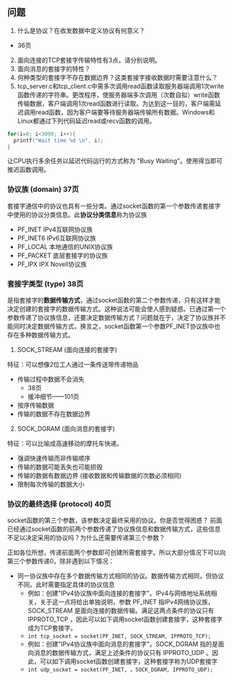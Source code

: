 ## 问题

1. 什么是协议？在收发数据中定义协议有何意义？
  * 36页
2. 面向连接的TCP套接字传输特性有3点，请分别说明。
3. 面向消息的套接字的特性？
4. 何种类型的套接字不存在数据边界？这类套接字接收数据时需要注意什么？
5. tcp_server.c和tcp_client.c中需多次调用read函数读取服务器端调用1次write函数传递的字符串。更改程序，使服务器端多次调用（次数自拟）write函数传输数据，客户端调用1次read函数进行读取。为达到这一目的，客户端需延迟调用read函数，因为客户端要等待服务器端传输所有数据。Windows和Linux都通过下列代码延迟read或recv函数的调用。
```c
for(i=0; i<3000; i++){
  printf("Wait time %d \n", i);
}
```
让CPU执行多余任务以延迟代码运行的方式称为 "Busy Waiting"。使用得当即可推迟函数调用。

### 协议族 (domain) 37页

套接字通信中的协议也具有一些分类。通过socket函数的第一个参数传递套接字中使用的协议分类信息。此**协议分类信息**称为协议族

* PF_INET     IPv4互联网协议族
* PF_INET6    IPv6互联网协议族
* PF_LOCAL    本地通信的UNIX协议族
* PF_PACKET   底层套接字的协议族
* PF_IPX      IPX Novell协议族

### 套接字类型 (type) 38页

是指套接字的**数据传输方式**，通过socket函数的第二个参数传递，只有这样才能决定创建的套接字的数据传输方式。这种说法可能会使人感到疑惑。已通过第一个参数传递了协议族信息，还要决定数据传输方式？问题就在于，决定了协议族并不能同时决定数据传输方式，换言之，socket函数第一个参数PF_INET协议族中也存在多种数据传输方式。

1. SOCK_STREAM (面向连接的套接字)

特征：可以想像2位工人通过一条传送带传递物品

* 传输过程中数据不会消失
  * 38页
  * 缓冲细节——101页
* 按序传输数据
* 传输的数据不存在数据边界

2. SOCK_DGRAM (面向消息的套接字)

特征：可以比喻成高速移动的摩托车快递。

* 强调快速传输而非传输顺序
* 传输的数据可能丢失也可能损毁
* 传输的数据有数据边界 (接收数据和传输数据的次数必须相同)
* 限制每次传输的数据大小

### 协议的最终选择 (protocol) 40页

socket函数的第三个参数，该参数决定最终采用的协议。你是否觉得困惑？
前面已经通过socket函数的前两个参数传递了协议族信息和数据传输方式，这些信息不足以决定采用的协议吗？为什么还需要传递第三个参数？

正如各位所想，传递前面两个参数即可创建所需套接字。所以大部分情况下可以向第三个参数传递0，除非遇到以下情况：

* 同一协议族中存在多个数据传输方式相同的协议。数据传输方式相同，但协议不同。此时需要指定具体的协议信息
  * 例如：创建"IPv4协议族中面向连接的套接字"。IPv4与网络地址系统相关，关于这一点将给出单独说明，参数 PF_INET 指IPv4网络协议族， SOCK_STREAM 是面向连接的数据传输。满足这两点条件的协议只有 IPPROTO_TCP ，因此可以如下调用socket函数创建套接字，这种套接字成为TCP套接字。
  * `int tcp_socket = socket(PF_INET, SOCK_STREAM, IPPROTO_TCP);`
  * 例如：创建"IPv4协议族中面向消息的套接字"。SOCK_DGRAM 指的是面向消息的数据传输方式，满足上述条件的协议只有 IPPROTO_UDP 。因此，可以如下调用socket函数创建套接字，这种套接字称为UDP套接字
  * `int udp_socket = socket(PF_INET, 。SOCK_DGRAM, IPPROTO_UDP);`
